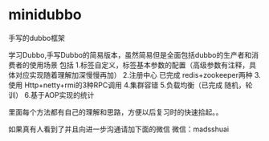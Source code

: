# minidubbo
手写的dubbo框架


学习Dubbo,手写Dubbo的简易版本，虽然简易但是全面包括dubbo的生产者和消费者的使用场景
包括 
1.标签自定义，标签基本参数的配置（高级参数有注释，具体对应实现随着理解加深慢慢再加）
2.注册中心 已完成 redis+zookeeper两种
3.使用 Http+netty+rmi的3种RPC调用
4.集群容错
5.负载均衡（已完成 随机，轮训）
6.基于AOP实现的统计


里面每个方法都有自己的理解和思路，方便以后复习时的快速拾起。。

如果真有人看到了并且向进一步沟通请加下面的微信
微信：madsshuai
